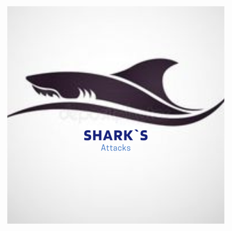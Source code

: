 ![Image text](https://github.com/crisgo-data/data-cleaning-sharks-attack/blob/main/imagenes/sHARKS.png)
